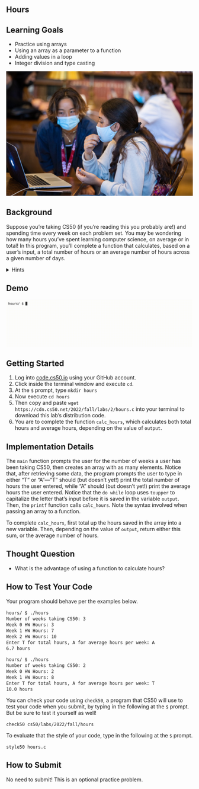 ## Hours

## Learning Goals

* Practice using arrays
* Using an array as a parameter to a function
* Adding values in a loop
* Integer division and type casting

![](officehours.jpeg)

## Background

Suppose you’re taking CS50 (if you’re reading this you probably are!) and spending time every week on each problem set. You may be wondering how many hours you’ve spent learning computer science, on average or in total! In this program, you’ll complete a function that calculates, based on a user’s input, a total number of hours or an average number of hours across a given number of days.

<details>
    <summary>Hints</summary>
    <ul>
        <li>To add up numbers in an array, you might first want to initialize a variable to zero. After, you’ll want to use a loop that adds each value in the array to that variable.</li>
        <li>Be sure to pay attention to what happens if you divide two <code>int</code>s when calculating the average!</li>
    </ul>
</details>

## Demo

![](hoursDemo.gif)

## Getting Started

1. Log into [code.cs50.io](https://code.cs50.io/) using your GitHub account.
2. Click inside the terminal window and execute `cd`.
3. At the `$` prompt, type `mkdir hours`
4. Now execute `cd hours`
5. Then copy and paste `wget https://cdn.cs50.net/2022/fall/labs/2/hours.c` into your terminal to download this lab’s distribution code.
6. You are to complete the function `calc_hours`, which calculates both total hours and average hours, depending on the value of `output`.

## Implementation Details

The `main` function prompts the user for the number of weeks a user has been taking CS50, then creates an array with as many elements. Notice that, after retrieving some data, the program prompts the user to type in either “T” or “A”—”T” should (but doesn’t yet!) print the total number of hours the user entered, while “A” should (but doesn’t yet!) print the average hours the user entered. Notice that the `do while` loop uses `toupper` to capitalize the letter that’s input before it is saved in the variable `output`. Then, the `printf` function calls `calc_hours`. Note the syntax involved when passing an array to a function.

To complete `calc_hours`, first total up the hours saved in the array into a new variable. Then, depending on the value of `output`, return either this sum, or the average number of hours.

## Thought Question

* What is the advantage of using a function to calculate hours?

## How to Test Your Code

Your program should behave per the examples below.
```
hours/ $ ./hours
Number of weeks taking CS50: 3
Week 0 HW Hours: 3
Week 1 HW Hours: 7
Week 2 HW Hours: 10
Enter T for total hours, A for average hours per week: A
6.7 hours
```
```
hours/ $ ./hours
Number of weeks taking CS50: 2
Week 0 HW Hours: 2
Week 1 HW Hours: 8
Enter T for total hours, A for average hours per week: T
10.0 hours
```

You can check your code using `check50`, a program that CS50 will use to test your code when you submit, by typing in the following at the `$` prompt. But be sure to test it yourself as well!
```
check50 cs50/labs/2022/fall/hours
```
To evaluate that the style of your code, type in the following at the `$` prompt.
```
style50 hours.c
```

## How to Submit

No need to submit! This is an optional practice problem.
